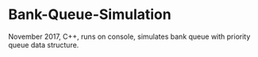 # Bank-Queue-Simulation
November 2017, C++, runs on console, simulates bank queue with priority queue data structure.
